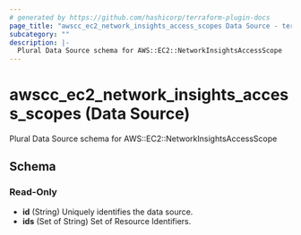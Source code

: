 ```yaml
---
# generated by https://github.com/hashicorp/terraform-plugin-docs
page_title: "awscc_ec2_network_insights_access_scopes Data Source - terraform-provider-awscc"
subcategory: ""
description: |-
  Plural Data Source schema for AWS::EC2::NetworkInsightsAccessScope
---
```


# awscc_ec2_network_insights_access_scopes (Data Source)

Plural Data Source schema for AWS::EC2::NetworkInsightsAccessScope



<!-- schema generated by tfplugindocs -->
## Schema

### Read-Only

- **id** (String) Uniquely identifies the data source.
- **ids** (Set of String) Set of Resource Identifiers.



